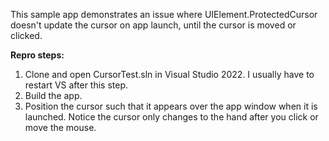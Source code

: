 This sample app demonstrates an issue where UIElement.ProtectedCursor doesn't update the cursor on app launch, until the cursor is moved or clicked.

**Repro steps:**
1. Clone and open CursorTest.sln in Visual Studio 2022. I usually have to restart VS after this step.
2. Build the app.
3. Position the cursor such that it appears over the app window when it is launched. Notice the cursor only changes to the hand after you click or move the mouse.
